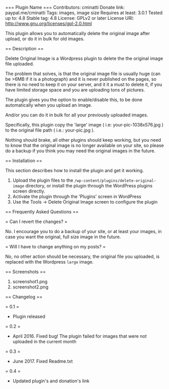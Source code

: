 === Plugin Name ===
Contributors: cminatti
Donate link: paypal.me/cminatti
Tags: images, image size
Requires at least: 3.0.1
Tested up to: 4.8
Stable tag: 4.8
License: GPLv2 or later
License URI: http://www.gnu.org/licenses/gpl-2.0.html

This plugin allows you to automatically delete the original image after upload, or do it in bulk for old images.

== Description ==

Delete Original Image is a Wordpress plugin to delete the the original image file uploaded.

The problem that solves, is that the original image file is usually huge (can be >6MB if it is a photograph) and it is never published on the pages, so there is no need to keep it on your server, and it it a must to delete it, if you have limited storage space and you are uploading tons of pictures.

The plugin gives you the option to enable/disable this, to be done automatically when you upload an image.

And/or you can do it in bulk for all your previously uploaded images.

Specifically, this plugin copy the 'large' image ( i.e: your-pic-1038x576.jpg ) to the original file path ( i.e.: your-pic.jpg ).

Nothing should brake, all other plugins should keep working, but you need to know that the original image is no longer available on your site, so please do a backup if you think you may need the original images in the future.

== Installation ==

This section describes how to install the plugin and get it working.


1. Upload the plugin files to the `/wp-content/plugins/delete-original-image` directory, or install the plugin through the WordPress plugins screen directly.
2. Activate the plugin through the 'Plugins' screen in WordPress
3. Use the Tools -> Delete Original Image screen to configure the plugin

== Frequently Asked Questions ==

= Can I revert the changes? =

No. I encourage you to do a backup of your site, or at least your images, in case you want the original, full size image in the future.

= Will I have to change anything on my posts? =

No, no other action should be necessary, the original file you uploaded, is replaced with the Wordpress `large` image.

== Screenshots ==

1. screenshot1.png
2. screenshot2.png

== Changelog ==

= 0.1 =
* Plugin released

= 0.2 =
* April 2016. Fixed bug! The plugin failed for images that were not uploaded in the current month

= 0.3 =
* June 2017. Fixed Readme.txt

= 0.4 =
* Updated plugin's and donation's link


